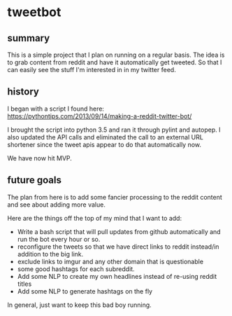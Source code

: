 # tweetbot

## summary
This is a simple project that I plan on running on a regular basis.  The idea is to grab content from reddit and have it automatically get tweeted.   So that I can easily see the stuff I'm interested in in my twitter feed.   

## history
I began with a script I found here: https://pythontips.com/2013/09/14/making-a-reddit-twitter-bot/

I brought the script into python 3.5 and ran it through pylint and autopep.  I also updated the API calls and eliminated the call to an external URL shortener since the tweet apis appear to do that automatically now.   

We have now hit MVP.   

## future goals 
The plan from here is to add some fancier processing to the reddit content and see about adding more value.

Here are the things off the top of my mind that I want to add: 
* Write a bash script that will pull updates from github automatically and run the bot every hour or so.  
* reconfigure the tweets so that we have direct links to reddit instead/in addition to the big link.   
* exclude links to imgur and any other domain that is questionable 
* some good hashtags for each subreddit.    
* Add some NLP to create my own headlines instead of re-using reddit titles 
* Add some NLP to generate hashtags on the fly 

In general, just want to keep this bad boy running.   
